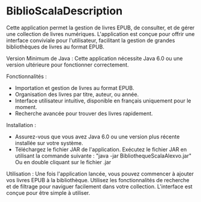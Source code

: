 # BiblioScalaDescription
Cette application permet la gestion de livres EPUB, de consulter, et de gérer une collection de livres numériques. L'application est conçue pour offrir une interface conviviale pour l'utilisateur, facilitant la gestion de grandes bibliothèques de livres au format EPUB.

Version Minimum de Java :
Cette application nécessite Java 6.0 ou une version ultérieure pour fonctionner correctement. 

Fonctionnalités :
- Importation et gestion de livres au format EPUB.
- Organisation des livres par titre, auteur, ou année.
- Interface utilisateur intuitive, disponible en français uniquement pour le moment.
- Recherche avancée pour trouver des livres rapidement.

Installation :
- Assurez-vous que vous avez Java 6.0 ou une version plus récente installée sur votre système.
- Téléchargez le fichier JAR de l'application.
Exécutez le fichier JAR en utilisant la commande suivante :
"java -jar BibliothequeScalaAlexvo.jar"
Ou en double cliquant sur le fichier .jar

Utilisation :
Une fois l'application lancée, vous pouvez commencer à ajouter vos livres EPUB à la bibliothèque. Utilisez les fonctionnalités de recherche et de filtrage pour naviguer facilement dans votre collection. L'interface est conçue pour être simple à utiliser.
